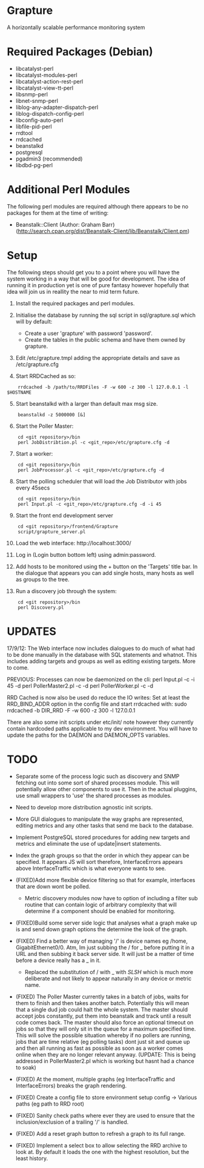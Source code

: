 Grapture
===========

A horizontally scalable performance monitoring system


Required Packages (Debian)
==========================

 - libcatalyst-perl
 - libcatalyst-modules-perl
 - libcatalyst-action-rest-perl
 - libcatalyst-view-tt-perl
 - libsnmp-perl
 - libnet-snmp-perl
 - liblog-any-adapter-dispatch-perl
 - liblog-dispatch-config-perl
 - libconfig-auto-perl
 - libfile-pid-perl
 - rrdtool
 - rrdcached
 - beanstalkd
 - postgresql
 - pgadmin3 (recommended)
 - libdbd-pg-perl


Additional Perl Modules
=======================

The following perl modules are required although there appears to be no
packages for them at the time of writing:

 - Beanstalk::Client (Author: Graham Barr) 
   (http://search.cpan.org/dist/Beanstalk-Client/lib/Beanstalk/Client.pm)
   

Setup
=====

The following steps should get you to a point where you will have the 
system working in a way that will be good for development.  The idea of
running it in production yet is one of pure fantasy however hopefully
that idea will join us in reallity the near to mid term future.

 1. Install the required packages and perl modules.
 
 2. Initialise the database by running the sql script in 
    sql/grapture.sql which will by default:
     - Create a user 'grapture' with password 'password'.
     - Create the tables in the public schema and have them owned by
       grapture.
       
 3. Edit <git repository>/etc/grapture.tmpl adding the appropriate
    details and save as <git repository>/etc/grapture.cfg
    
 4. Start RRDCached as so:
```
    rrdcached -b /path/to/RRDFiles -F -w 600 -z 300 -l 127.0.0.1 -l $HOSTNAME
```
    
 5. Start beanstalkd with a larger than default max msg size.
```
    beanstalkd -z 5000000 [&]
```

 6. Start the Poller Master:
```
    cd <git repository>/bin
    perl JobDistribtion.pl -c <git_repo>/etc/grapture.cfg -d
```

 7. Start a worker:
```
    cd <git repository>/bin
    perl JobProcessor.pl -c <git_repo>/etc/grapture.cfg -d
```

 8. Start the polling scheduler that will load the Job Distributor with
    jobs every 45secs
```
    cd <git repository>/bin
    perl Input.pl -c <git_repo>/etc/grapture.cfg -d -i 45
```

 9. Start the front end development server
```
    cd <git repository>/frontend/Grapture
    script/grapture_server.pl
```
    
10. Load the web interface:
    http://localhost:3000/

11. Log in (Login button bottom left) using admin:password.
 
12. Add hosts to be monitored using the + button on the 'Targets' title bar.  In the dialogue that appears you can
     add single hosts, many hosts as well as groups to the tree.
     
13. Run a discovery job through the system:
```
    cd <git repository>/bin
    perl Discovery.pl
```

    
UPDATES
=======

17/9/12:
The Web interface now includes dialogues to do much of what had to be
done manually in the database with SQL statements and whatnot.  This
includes adding targets and groups as well as editing existing targets.
More to come.

PREVIOUS:
Processes can now be daemonized on the cli:
perl Input.pl -c <full path to cfg> -i 45 -d
perl PollerMaster2.pl -c <full path to cfg> -d
perl PollerWorker.pl -c <full path to cfg> -d

RRD Cached is now also be used do reduce the IO writes:
Set at least the RRD_BIND_ADDR option in the config file and start
rrdcached with: 
sudo rrdcached -b DIR_RRD -F -w 600 -z 300 -l 127.0.0.1

There are also some init scripts under etc/init/ note however they
currently contain hardcoded paths applicable to my dev environment. You
will have to update the paths for the DAEMON and DAEMON_OPTS variables.

TODO
====
 - Separate some of the process logic such as discovery and SNMP
   fetching out into some sort of shared processes module.  This will
   potentially allow other components to use it.  Then in the actual 
   pluggins, use small wrappers to 'use' the shared processes as modules.
 - Need to develop more distribution agnostic init scripts.
 - More GUI dialogues to manipulate the way graphs are represented,
   editing metrics and any other tasks that send me back to the database.
 - Implement PostgreSQL stored procedures for adding new targets and
   metrics and eliminate the use of update|insert statements. 
 - Index the graph groups so that the order in which they appear can be
   specified.  It appears JS will sort therefore, InterfaceErrors
   appears above InterfaceTraffic which is what everyone wants to see.

 - (FIXED)Add more flexible device filtering so that for example, 
   interfaces that are down wont be polled. 
     - Metric discovery modules now have to option of including a filter
       sub routine that can contain logic of arbitrary complexity that
       will determine if a component should be enabled for monitoring.
 - (FIXED)Build some server side logic that analyses what a graph make 
   up is and send down graph options the determine the look of the graph.
 - (FIXED) Find a better way of managing '/' is device names eg /home,
   GigabitEthernet0/0.  Atm, Im just subbing the / for _ before putting 
   it in a URL and then subbing it back server side.  It will just be a
   matter of time before a device really has a _ in it.
     - Replaced the substitution of / with _ with _SLSH_ which is much
       more deliberate and not likely to appear naturally in any device
       or metric name.
 - (FIXED) The Poller Master currently takes in a batch of jobs, waits
   for them to finish and then takes another batch.  Potentially this 
   will mean that a single dud job could halt the whole system.  The 
   master should accept jobs constantly, put them into beanstalk and 
   track until a result code comes back.  The master should also force 
   an optional timeout on jobs so that they will only sit in the queue 
   for a maximum specified time.  This will solve the possible situation 
   whereby if no pollers are running, jobs that are time relative (eg 
   polling tasks) dont just sit and queue up and then all running as 
   fast as possible as soon as a worker comes online when they are no 
   longer relevant anyway.
   (UPDATE: This is being addressed in PollerMaster2.pl which is working
   but hasnt had a chance to soak)
 - (FIXED) At the moment, multiple graphs (eg InterfaceTraffic and
   InterfaceErrors) breaks the graph rendering.
 - (FIXED) Create a config file to store environment setup config
   -> Various paths (eg path to RRD root)
 - (FIXED) Sanity check paths where ever they are used to ensure that the
   inclusion/exclusion of a trailing '/' is handled.
 - (FIXED) Add a reset graph button to refresh a graph to its full range.
 - (FIXED) Implement a select box to allow selecting the RRD archive to look at.
   By default it loads the one with the highest resolution, but the
   least history.
